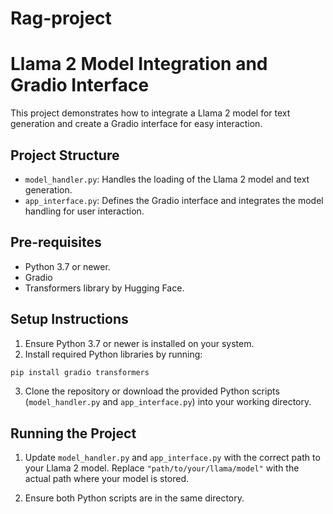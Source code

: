 # Rag-project

# Llama 2 Model Integration and Gradio Interface

This project demonstrates how to integrate a Llama 2 model for text generation and create a Gradio interface for easy interaction.

## Project Structure

- `model_handler.py`: Handles the loading of the Llama 2 model and text generation.
- `app_interface.py`: Defines the Gradio interface and integrates the model handling for user interaction.

## Pre-requisites

- Python 3.7 or newer.
- Gradio
- Transformers library by Hugging Face.

## Setup Instructions

1. Ensure Python 3.7 or newer is installed on your system.
2. Install required Python libraries by running:

```bash
pip install gradio transformers
```

3. Clone the repository or download the provided Python scripts (`model_handler.py` and `app_interface.py`) into your working directory.

## Running the Project

1. Update `model_handler.py` and `app_interface.py` with the correct path to your Llama 2 model. Replace `"path/to/your/llama/model"` with the actual path where your model is stored.

2. Ensure both Python scripts are in the same directory.